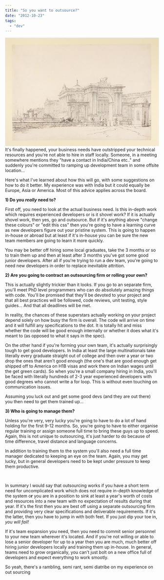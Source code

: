 ```yaml
---
title: "So you want to outsource?"
date: "2012-10-23"
tags: 
  - "dev"
---
```


[![Government House Calcutta](/assets/img/800px-Government_House_Calcutta_from_Esplanade_Row_showing_the_S.E._gateway_by_William_Prinsep_1835.jpg "800px-Government_House,_Calcutta,_from_Esplanade_Row_showing_the_S.E._gateway_by_William_Prinsep_1835")](http://spurious-logic.net/?p=1688) It's finally happened, your business needs have outstripped your technical resources and you're not able to hire in staff locally. Someone, in a meeting somewhere mentions they "have a contact in India/China etc.." and suddenly you're committed to ramping up development team in some offsite location...

Here's what I've learned about how this will go, with some suggestions on how to do it better. My experience was with India but it could equally be Europe, Asia or America. Most of this advice applies across the board.

**1) Do you _really_ need to?**

First off, you need to look at the actual business need. Is this in-depth work which requires experienced developers or is it shovel work? If it is actually shovel work, then yes, go and outsource. But if it's anything above "change these colours" or "edit this css" then you're going to have a learning curve as new developers figure out your pristine system. This is going to happen in-house or abroad but at least if it's in-house you can be sure the new team members are going to learn it more quickly.

You may be better off hiring some local graduates, take the 3 months or so to train them up and then at least after 3 months you've got some good junior developers. After all if you're trying to run a dev team, you're going to need new developers in order to replace inevitable attrition.

**2) Are you going to contract an outsourcing firm or rolling your own?**

This is actually slightly trickier than it looks. If you go to an separate firm, you'll meet PhD level programmers who can do absolutely amazing things with code. You'll be promised that they'll be devoted to your project and that all best practices will be followed, code reviews, unit testing, style guides... And that all deadlines will be met.

In reality, the chances of these superstars actually working on your project depend solely on how busy the firm is overall. The code will arrive on time and it will fulfill any specifications to the dot. It is totally hit and miss whether the code will be good enough internally or whether it does what it's meant to (as opposed to what it says in the spec).

On the other hand if you're forming your own team, it's actually surprisingly tough to get good developers. In India at least the large multinationals take literally every graduate straight out of college and then over a year or two drop the ones that aren't good enough (the one's that are good enough get shipped off to America on H1B visas and work there on Indian wages until the get green cards). So when you're a small company hiring in India, you'll be faced with literally hundreds of 2-3 year experienced developers with good degrees who cannot write a for loop. This is without even touching on communication issues.

Assuming you luck out and get some good devs (and they are out there) you then need to get them trained up...

**3) Who is going to manage them?**

Unless you're very, very lucky you're going to have to do a lot of hand holding for the first 9-12 months. So, you're going to have to either organise regular training or assign someone full time to bring these guys up to speed. Again, this is not unique to outsourcing, it's just harder to do because of time difference, travel distance and language concerns.

In addition to training them to the system you'll also need a full time manager dedicated to keeping an eye on the team. Again, you may get lucky, but in general developers need to be kept under pressure to keep them productive.

 

In summary I would say that outsourcing works if you have a short term need for uncomplicated work which does not require in-depth knowledge of the system o**r** you are in a position to sink at least a year's worth of costs and resources into a new team with no expectation of results during that year. If it's the first then you are best off using a separate outsourcing firm and providing very clear specifications and deliverable requirements. If it's the latter, then you have to jump in with both feet. If you just dip your toe in, _you will fail!_

If it's team expansion you need, then you need to commit senior personnel to your new team wherever it's located. And if you're not willing or able to lose a senior developer for up to a year then you are much, much better off hiring junior developers locally and training them up in-house. In general, teams need to grow organically, you can't just bolt on a new office full of developers and expect everything to work smootly.

So yeah, there's a rambling, semi rant, semi diatribe on my experience on out sourcing
